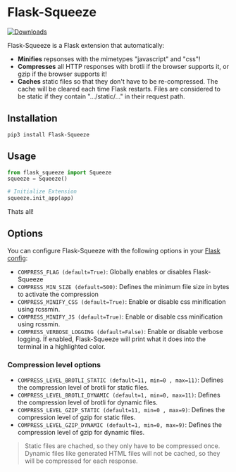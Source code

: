 # Flask-Squeeze

[![Downloads](https://pepy.tech/badge/flask-squeeze)](https://pepy.tech/project/flask-squeeze)

Flask-Squeeze is a Flask extension that automatically:
- **Minifies** repsonses with the mimetypes "javascript" and "css"!
- **Compresses** all HTTP responses with brotli if the browser supports it, or gzip if the browser supports it!
- **Caches** static files so that they don't have to be re-compressed. The cache will be cleared each time Flask restarts. Files are considered to be static if they contain ".../static/..." in their request path.

## Installation
```
pip3 install Flask-Squeeze
```

## Usage
```python
from flask_squeeze import Squeeze
squeeze = Squeeze()

# Initialize Extension
squeeze.init_app(app)
```

Thats all!

## Options
You can configure Flask-Squeeze with the following options in your [Flask config](https://flask.palletsprojects.com/en/latest/config/):
- `COMPRESS_FLAG (default=True)`: Globally enables or disables Flask-Squeeze
- `COMPRESS_MIN_SIZE (default=500)`: Defines the minimum file size in bytes to activate the compression
- `COMPRESS_MINIFY_CSS (default=True)`: Enable or disable css minification using rcssmin.
- `COMPRESS_MINIFY_JS (default=True)`: Enable or disable css minification using rcssmin.
- `COMPRESS_VERBOSE_LOGGING (default=False)`: Enable or disable verbose logging. If enabled, Flask-Squeeze will print what it does into the terminal in a highlighted color.

### Compression level options

- `COMPRESS_LEVEL_BROTLI_STATIC (default=11, min=0 , max=11)`: Defines the compression level of brotli for static files.
- `COMPRESS_LEVEL_BROTLI_DYNAMIC (default=1, min=0, max=11)`: Defines the compression level of brotli for dynamic files.
- `COMPRESS_LEVEL_GZIP_STATIC (default=11, min=0 , max=9)`: Defines the compression level of gzip for static files.
- `COMPRESS_LEVEL_GZIP_DYNAMIC (default=1, min=0, max=9)`:  Defines the compression level of gzip for dynamic files.

> Static files are chached, so they only have to be compressed once.
> Dynamic files like generated HTML files will not be cached, so they will be compressed for each response.
